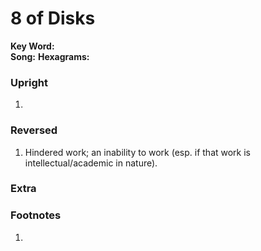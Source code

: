 # 8 of Disks

**Key Word:**   
**Song:** 
**Hexagrams:** 



### Upright

1) 



### Reversed

1) Hindered work; an inability to work (esp. if that work is intellectual/academic in nature).



### Extra





### Footnotes

1. 


